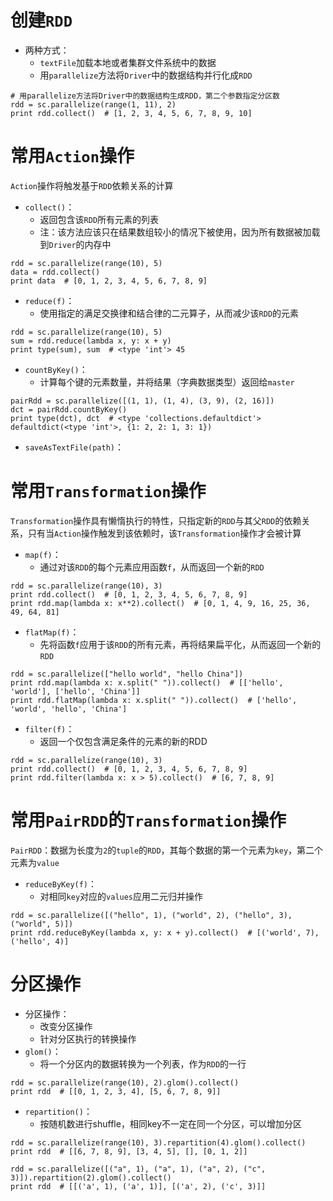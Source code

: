 # 创建`RDD` 
* 两种方式：
  * `textFile`加载本地或者集群文件系统中的数据
  * 用`parallelize`方法将`Driver`中的数据结构并行化成`RDD`
```
# 用parallelize方法将Driver中的数据结构生成RDD，第二个参数指定分区数
rdd = sc.parallelize(range(1, 11), 2)
print rdd.collect()  # [1, 2, 3, 4, 5, 6, 7, 8, 9, 10]
```




# 常用`Action`操作
`Action`操作将触发基于`RDD`依赖关系的计算
* `collect()`：
  * 返回包含该`RDD`所有元素的列表
  * 注：该方法应该只在结果数组较小的情况下被使用，因为所有数据被加载到`Driver`的内存中
```
rdd = sc.parallelize(range(10), 5)
data = rdd.collect()
print data  # [0, 1, 2, 3, 4, 5, 6, 7, 8, 9]
```

* `reduce(f)`：
  * 使用指定的满足交换律和结合律的二元算子，从而减少该`RDD`的元素
```
rdd = sc.parallelize(range(10), 5)
sum = rdd.reduce(lambda x, y: x + y)
print type(sum), sum  # <type 'int'> 45
```

* `countByKey()`：
  * 计算每个键的元素数量，并将结果（字典数据类型）返回给`master`
```
pairRdd = sc.parallelize([(1, 1), (1, 4), (3, 9), (2, 16)])
dct = pairRdd.countByKey()
print type(dct), dct  # <type 'collections.defaultdict'> defaultdict(<type 'int'>, {1: 2, 2: 1, 3: 1})
```

* `saveAsTextFile(path)`：




# 常用`Transformation`操作
`Transformation`操作具有懒惰执行的特性，只指定新的`RDD`与其父`RDD`的依赖关系，只有当`Action`操作触发到该依赖时，该`Transformation`操作才会被计算
* `map(f)`：
  * 通过对该`RDD`的每个元素应用函数`f`，从而返回一个新的`RDD`
```
rdd = sc.parallelize(range(10), 3)
print rdd.collect()  # [0, 1, 2, 3, 4, 5, 6, 7, 8, 9]
print rdd.map(lambda x: x**2).collect()  # [0, 1, 4, 9, 16, 25, 36, 49, 64, 81]
```

* `flatMap(f)`：
  * 先将函数`f`应用于该`RDD`的所有元素，再将结果扁平化，从而返回一个新的`RDD`
```
rdd = sc.parallelize(["hello world", "hello China"])
print rdd.map(lambda x: x.split(" ")).collect()  # [['hello', 'world'], ['hello', 'China']]
print rdd.flatMap(lambda x: x.split(" ")).collect()  # ['hello', 'world', 'hello', 'China']
```

* `filter(f)`：
  * 返回一个仅包含满足条件的元素的新的RDD
```
rdd = sc.parallelize(range(10), 3)
print rdd.collect()  # [0, 1, 2, 3, 4, 5, 6, 7, 8, 9]
print rdd.filter(lambda x: x > 5).collect()  # [6, 7, 8, 9]
```



# 常用`PairRDD`的`Transformation`操作
`PairRDD`：数据为长度为`2`的`tuple`的`RDD`，其每个数据的第一个元素为`key`，第二个元素为`value`
* `reduceByKey(f)`：
  * 对相同`key`对应的`values`应用二元归并操作
```
rdd = sc.parallelize([("hello", 1), ("world", 2), ("hello", 3), ("world", 5)])
print rdd.reduceByKey(lambda x, y: x + y).collect()  # [('world', 7), ('hello', 4)]
```



# 分区操作
* 分区操作：
  * 改变分区操作
  * 针对分区执行的转换操作
* `glom()`：
  * 将一个分区内的数据转换为一个列表，作为`RDD`的一行
```
rdd = sc.parallelize(range(10), 2).glom().collect()
print rdd  # [[0, 1, 2, 3, 4], [5, 6, 7, 8, 9]]
```

* `repartition()`：
  * 按随机数进行shuffle，相同key不一定在同一个分区，可以增加分区
```
rdd = sc.parallelize(range(10), 3).repartition(4).glom().collect()
print rdd  # [[6, 7, 8, 9], [3, 4, 5], [], [0, 1, 2]]

rdd = sc.parallelize([("a", 1), ("a", 1), ("a", 2), ("c", 3)]).repartition(2).glom().collect()
print rdd  # [[('a', 1), ('a', 1)], [('a', 2), ('c', 3)]]
```
